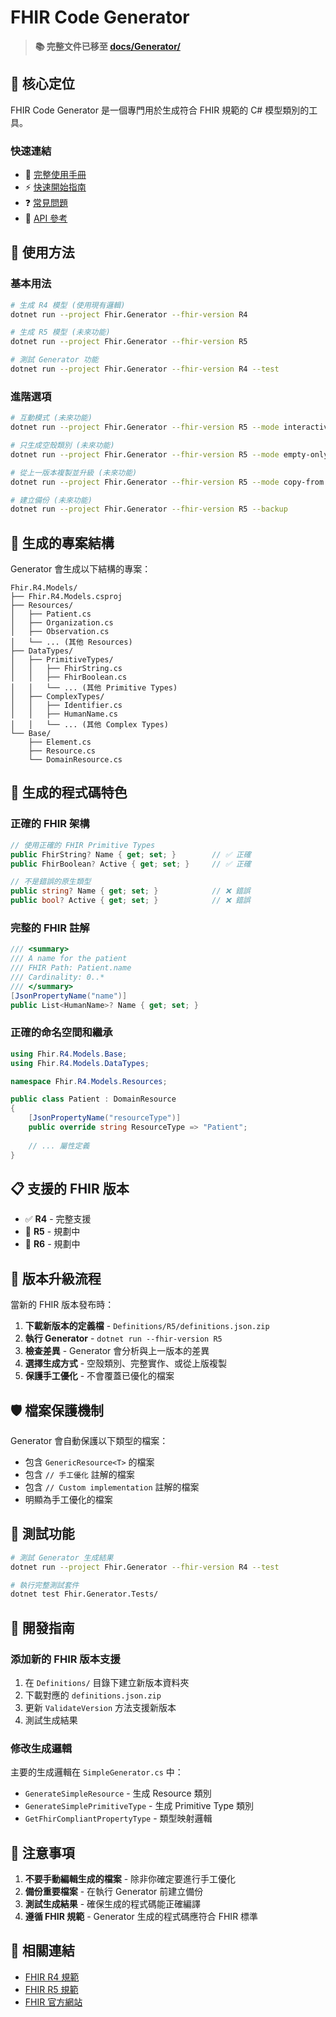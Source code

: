 # FHIR Code Generator

> **📚 完整文件已移至 [docs/Generator/](../docs/Generator/README.md)**

## 🎯 **核心定位**

FHIR Code Generator 是一個專門用於生成符合 FHIR 規範的 C# 模型類別的工具。

### **快速連結**
- 📖 [完整使用手冊](../docs/Generator/UserGuide.md)
- ⚡ [快速開始指南](../docs/Generator/QuickStart.md)
- ❓ [常見問題](../docs/Generator/FAQ.md)
- 🔧 [API 參考](../docs/Generator/API.md)

## 🚀 **使用方法**

### **基本用法**

```bash
# 生成 R4 模型 (使用現有邏輯)
dotnet run --project Fhir.Generator --fhir-version R4

# 生成 R5 模型 (未來功能)
dotnet run --project Fhir.Generator --fhir-version R5

# 測試 Generator 功能
dotnet run --project Fhir.Generator --fhir-version R4 --test
```

### **進階選項**

```bash
# 互動模式 (未來功能)
dotnet run --project Fhir.Generator --fhir-version R5 --mode interactive

# 只生成空殼類別 (未來功能)
dotnet run --project Fhir.Generator --fhir-version R5 --mode empty-only

# 從上一版本複製並升級 (未來功能)
dotnet run --project Fhir.Generator --fhir-version R5 --mode copy-from

# 建立備份 (未來功能)
dotnet run --project Fhir.Generator --fhir-version R5 --backup
```

## 📁 **生成的專案結構**

Generator 會生成以下結構的專案：

```
Fhir.R4.Models/
├── Fhir.R4.Models.csproj
├── Resources/
│   ├── Patient.cs
│   ├── Organization.cs
│   ├── Observation.cs
│   └── ... (其他 Resources)
├── DataTypes/
│   ├── PrimitiveTypes/
│   │   ├── FhirString.cs
│   │   ├── FhirBoolean.cs
│   │   └── ... (其他 Primitive Types)
│   ├── ComplexTypes/
│   │   ├── Identifier.cs
│   │   ├── HumanName.cs
│   │   └── ... (其他 Complex Types)
└── Base/
    ├── Element.cs
    ├── Resource.cs
    └── DomainResource.cs
```

## 🔧 **生成的程式碼特色**

### **正確的 FHIR 架構**

```csharp
// 使用正確的 FHIR Primitive Types
public FhirString? Name { get; set; }        // ✅ 正確
public FhirBoolean? Active { get; set; }     // ✅ 正確

// 不是錯誤的原生類型
public string? Name { get; set; }            // ❌ 錯誤
public bool? Active { get; set; }            // ❌ 錯誤
```

### **完整的 FHIR 註解**

```csharp
/// <summary>
/// A name for the patient
/// FHIR Path: Patient.name
/// Cardinality: 0..*
/// </summary>
[JsonPropertyName("name")]
public List<HumanName>? Name { get; set; }
```

### **正確的命名空間和繼承**

```csharp
using Fhir.R4.Models.Base;
using Fhir.R4.Models.DataTypes;

namespace Fhir.R4.Models.Resources;

public class Patient : DomainResource
{
    [JsonPropertyName("resourceType")]
    public override string ResourceType => "Patient";
    
    // ... 屬性定義
}
```

## 📋 **支援的 FHIR 版本**

- ✅ **R4** - 完整支援
- 🚧 **R5** - 規劃中
- 🚧 **R6** - 規劃中

## 🔄 **版本升級流程**

當新的 FHIR 版本發布時：

1. **下載新版本的定義檔** - `Definitions/R5/definitions.json.zip`
2. **執行 Generator** - `dotnet run --fhir-version R5`
3. **檢查差異** - Generator 會分析與上一版本的差異
4. **選擇生成方式** - 空殼類別、完整實作、或從上版複製
5. **保護手工優化** - 不會覆蓋已優化的檔案

## 🛡️ **檔案保護機制**

Generator 會自動保護以下類型的檔案：
- 包含 `GenericResource<T>` 的檔案
- 包含 `// 手工優化` 註解的檔案
- 包含 `// Custom implementation` 註解的檔案
- 明顯為手工優化的檔案

## 🧪 **測試功能**

```bash
# 測試 Generator 生成結果
dotnet run --project Fhir.Generator --fhir-version R4 --test

# 執行完整測試套件
dotnet test Fhir.Generator.Tests/
```

## 📝 **開發指南**

### **添加新的 FHIR 版本支援**

1. 在 `Definitions/` 目錄下建立新版本資料夾
2. 下載對應的 `definitions.json.zip`
3. 更新 `ValidateVersion` 方法支援新版本
4. 測試生成結果

### **修改生成邏輯**

主要的生成邏輯在 `SimpleGenerator.cs` 中：
- `GenerateSimpleResource` - 生成 Resource 類別
- `GenerateSimplePrimitiveType` - 生成 Primitive Type 類別
- `GetFhirCompliantPropertyType` - 類型映射邏輯

## 🚨 **注意事項**

1. **不要手動編輯生成的檔案** - 除非你確定要進行手工優化
2. **備份重要檔案** - 在執行 Generator 前建立備份
3. **測試生成結果** - 確保生成的程式碼能正確編譯
4. **遵循 FHIR 規範** - Generator 生成的程式碼應符合 FHIR 標準

## 🔗 **相關連結**

- [FHIR R4 規範](http://hl7.org/fhir/R4/)
- [FHIR R5 規範](http://hl7.org/fhir/R5/)
- [FHIR 官方網站](https://www.hl7.org/fhir/)
